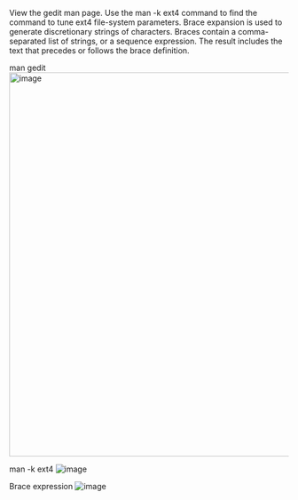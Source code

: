 View the gedit man page.
Use the man -k ext4 command to find the command to tune ext4 file-system parameters.
Brace expansion is used to generate discretionary strings of characters. Braces contain a comma-separated list of strings,
or a sequence expression. The result includes the text that precedes or follows the brace definition.

man gedit
<img width="692" alt="image" src="https://github.com/user-attachments/assets/7cd86db1-bb76-458e-b836-b9f746710cab" />

man -k ext4
![image](https://github.com/user-attachments/assets/c9ffc813-84d6-4569-b9be-931dbc6e5792)

Brace expression
![image](https://github.com/user-attachments/assets/b791b28b-6a37-456c-84dd-1706bc0c8eea)


